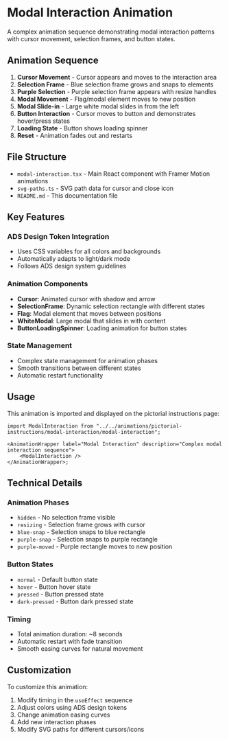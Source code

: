 # Modal Interaction Animation

A complex animation sequence demonstrating modal interaction patterns with cursor movement, selection frames, and button states.

## Animation Sequence

1. **Cursor Movement** - Cursor appears and moves to the interaction area
2. **Selection Frame** - Blue selection frame grows and snaps to elements
3. **Purple Selection** - Purple selection frame appears with resize handles
4. **Modal Movement** - Flag/modal element moves to new position
5. **Modal Slide-in** - Large white modal slides in from the left
6. **Button Interaction** - Cursor moves to button and demonstrates hover/press states
7. **Loading State** - Button shows loading spinner
8. **Reset** - Animation fades out and restarts

## File Structure

- `modal-interaction.tsx` - Main React component with Framer Motion animations
- `svg-paths.ts` - SVG path data for cursor and close icon
- `README.md` - This documentation file

## Key Features

### ADS Design Token Integration

- Uses CSS variables for all colors and backgrounds
- Automatically adapts to light/dark mode
- Follows ADS design system guidelines

### Animation Components

- **Cursor**: Animated cursor with shadow and arrow
- **SelectionFrame**: Dynamic selection rectangle with different states
- **Flag**: Modal element that moves between positions
- **WhiteModal**: Large modal that slides in with content
- **ButtonLoadingSpinner**: Loading animation for button states

### State Management

- Complex state management for animation phases
- Smooth transitions between different states
- Automatic restart functionality

## Usage

This animation is imported and displayed on the pictorial instructions page:

```tsx
import ModalInteraction from "../../animations/pictorial-instructions/modal-interaction/modal-interaction";

<AnimationWrapper label="Modal Interaction" description="Complex modal interaction sequence">
    <ModalInteraction />
</AnimationWrapper>;
```

## Technical Details

### Animation Phases

- `hidden` - No selection frame visible
- `resizing` - Selection frame grows with cursor
- `blue-snap` - Selection snaps to blue rectangle
- `purple-snap` - Selection snaps to purple rectangle
- `purple-moved` - Purple rectangle moves to new position

### Button States

- `normal` - Default button state
- `hover` - Button hover state
- `pressed` - Button pressed state
- `dark-pressed` - Button dark pressed state

### Timing

- Total animation duration: ~8 seconds
- Automatic restart with fade transition
- Smooth easing curves for natural movement

## Customization

To customize this animation:

1. Modify timing in the `useEffect` sequence
2. Adjust colors using ADS design tokens
3. Change animation easing curves
4. Add new interaction phases
5. Modify SVG paths for different cursors/icons
